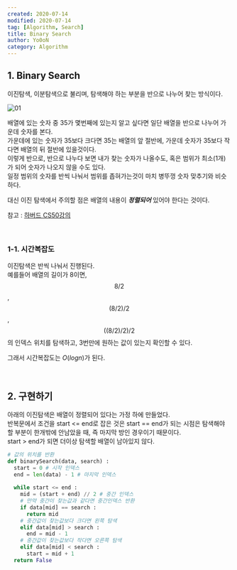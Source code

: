 ```yaml
---
created: 2020-07-14
modified: 2020-07-14
tag: [Algorithm, Search]
title: Binary Search
author: Yo0oN
category: Algorithm
---
```

## 1. Binary Search

이진탐색, 이분탐색으로 불리며, 탐색해야 하는 부분을 반으로 나누어 찾는 방식이다.

![01](https://user-images.githubusercontent.com/53729311/180646150-4d9d2024-8180-4c25-aada-8faaaa138154.jpg)

배열에 있는 숫자 중 35가 몇번째에 있는지 알고 싶다면 일단 배열을 반으로 나누어 가운데 숫자를 본다.<br>
가운데에 있는 숫자가 35보다 크다면 35는 배열의 앞 절반에, 가운데 숫자가 35보다 작다면 배열의 뒤 절반에 있을것이다.<br>
이렇게 반으로, 반으로 나누다 보면 내가 찾는 숫자가 나올수도, 혹은 범위가 최소(1개)가 되어 숫자가 나오지 않을 수도 있다.<br>
일정 범위의 숫자를 반씩 나눠서 범위를 좁혀가는것이 마치 병뚜껑 숫자 맞추기와 비슷하다.<br>

대신 이진 탐색에서 주의할 점은 배열의 내용이 **<cite>정렬되어</cite>** 있어야 한다는 것이다.<br>

참고 : [하버드 CS50강의](https://youtu.be/YzT8zDPihmc)

<br>

### 1-1. 시간복잡도

이진탐색은 반씩 나눠서 진행된다.<br>
예를들어 배열의 길이가 8이면, $$8/2$$, $$(8/2)/2$$, $$((8/2)/2)/2$$ 의 인덱스 위치를 탐색하고, 3번만에 원하는 값이 있는지 확인할 수 있다.

그래서 시간복잡도는 $O(log n)$가 된다.

<br>

## 2. 구현하기

아래의 이진탐색은 배열이 정렬되어 있다는 가정 하에 만들었다.<br>
반복문에서 조건을 start <= end로 잡은 것은 start == end가 되는 시점은 탐색해야 할 부분이 한개밖에 안남았을 때, 즉 마지막 방인 경우이기 때문이다.<br>
start > end가 되면 더이상 탐색할 배열이 남아있지 않다.

```python
# 값의 위치를 반환
def binarySearch(data, search) :
  start = 0 # 시작 인덱스
  end = len(data) - 1 # 마지막 인덱스
  
  while start <= end :
    mid = (start + end) // 2 # 중간 인덱스
    # 만약 중간이 찾는값과 같다면 중간인덱스 반환
    if data[mid] == search :
      return mid
    # 중간값이 찾는값보다 크다면 왼쪽 탐색
    elif data[mid] > search :
      end = mid - 1
    # 중간값이 찾는값보다 작다면 오른쪽 탐색
    elif data[mid] < search :
      start = mid + 1
  return False
  ```

